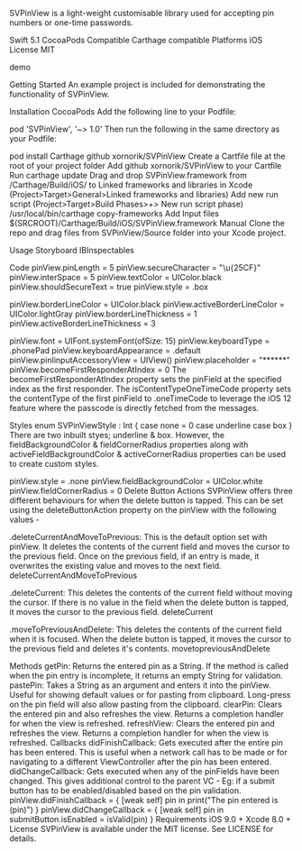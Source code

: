 
SVPinView is a light-weight customisable library used for accepting pin numbers or one-time passwords.

Swift 5.1 CocoaPods Compatible Carthage compatible Platforms iOS License MIT

demo

Getting Started
An example project is included for demonstrating the functionality of SVPinView.

Installation
CocoaPods
Add the following line to your Podfile:

pod 'SVPinView', '~> 1.0'
Then run the following in the same directory as your Podfile:

pod install
Carthage
github xornorik/SVPinView
Create a Cartfile file at the root of your project folder
Add github xornorik/SVPinView to your Cartfile
Run carthage update
Drag and drop SVPinView.framework from /Carthage/Build/iOS/ to Linked frameworks and libraries in Xcode (Project>Target>General>Linked frameworks and libraries)
Add new run script (Project>Target>Build Phases>+> New run script phase) /usr/local/bin/carthage copy-frameworks
Add Input files $(SRCROOT)/Carthage/Build/iOS/SVPinView.framework
Manual
Clone the repo and drag files from SVPinView/Source folder into your Xcode project.

Usage
Storyboard
IBInspectables

Code
pinView.pinLength = 5
pinView.secureCharacter = "\u{25CF}"
pinView.interSpace = 5
pinView.textColor = UIColor.black
pinView.shouldSecureText = true
pinView.style = .box

pinView.borderLineColor = UIColor.black
pinView.activeBorderLineColor = UIColor.lightGray
pinView.borderLineThickness = 1
pinView.activeBorderLineThickness = 3

pinView.font = UIFont.systemFont(ofSize: 15)
pinView.keyboardType = .phonePad
pinView.keyboardAppearance = .default
pinView.pinIinputAccessoryView = UIView()
pinView.placeholder = "******"
pinView.becomeFirstResponderAtIndex = 0
The becomeFirstResponderAtIndex property sets the pinField at the specified index as the first responder. The isContentTypeOneTimeCode property sets the contentType of the first pinField to .oneTimeCode to leverage the iOS 12 feature where the passcode is directly fetched from the messages.

Styles
enum SVPinViewStyle : Int {
    case none = 0
    case underline
    case box
}
There are two inbuilt styes; underline & box. However, the fieldBackgroundColor & fieldCornerRadius properties along with activeFieldBackgroundColor & activeCornerRadius properties can be used to create custom styles.

pinView.style = .none
pinView.fieldBackgroundColor = UIColor.white
pinView.fieldCornerRadius = 0
Delete Button Actions
SVPinView offers three different behaviours for when the delete button is tapped. This can be set using the deleteButtonAction property on the pinView with the following values -

.deleteCurrentAndMoveToPrevious: This is the default option set with pinView. It deletes the contents of the current field and moves the cursor to the previous field. Once on the previous field, if an entry is made, it overwrites the existing value and moves to the next field.
deleteCurrentAndMoveToPrevious

.deleteCurrent: This deletes the contents of the current field without moving the cursor. If there is no value in the field when the delete button is tapped, it moves the cursor to the previous field. deleteCurrent

.moveToPreviousAndDelete: This deletes the contents of the current field when it is focused. When the delete button is tapped, it moves the cursor to the previous field and deletes it's contents. movetopreviousAndDelete

Methods
getPin: Returns the entered pin as a String. If the method is called when the pin entry is incomplete, it returns an empty String for validation.
pastePin: Takes a String as an argument and enters it into the pinView. Useful for showing default values or for pasting from clipboard. Long-press on the pin field will also allow pasting from the clipboard.
clearPin: Clears the entered pin and also refreshes the view. Returns a completion handler for when the view is refreshed.
refreshView: Clears the entered pin and refreshes the view. Returns a completion handler for when the view is refreshed.
Callbacks
didFinishCallback: Gets executed after the entire pin has been entered. This is useful when a network call has to be made or for navigating to a different ViewController after the pin has been entered.
didChangeCallback: Gets executed when any of the pinFields have been changed. This gives additional control to the parent VC - Eg: if a submit button has to be enabled/disabled based on the pin validation.
pinView.didFinishCallback = { [weak self] pin in
    print("The pin entered is \(pin)")
}
pinView.didChangeCallback = { [weak self] pin in
    submitButton.isEnabled = isValid(pin)
}
Requirements
iOS 9.0 +
Xcode 8.0 +
License
SVPinView is available under the MIT license. See LICENSE for details.
